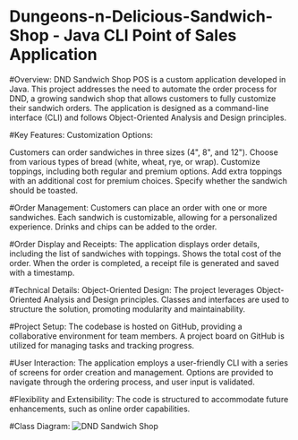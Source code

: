 # Dungeons-n-Delicious-Sandwich-Shop - Java CLI Point of Sales Application
#Overview:
DND Sandwich Shop POS is a custom application developed in Java. This project addresses the need to automate the order process for DND, a growing sandwich shop that allows customers to fully customize their sandwich orders. The application is designed as a command-line interface (CLI) and follows Object-Oriented Analysis and Design principles.

#Key Features:
Customization Options:

Customers can order sandwiches in three sizes (4", 8", and 12").
Choose from various types of bread (white, wheat, rye, or wrap).
Customize toppings, including both regular and premium options.
Add extra toppings with an additional cost for premium choices.
Specify whether the sandwich should be toasted.

#Order Management:
Customers can place an order with one or more sandwiches.
Each sandwich is customizable, allowing for a personalized experience.
Drinks and chips can be added to the order.

#Order Display and Receipts:
The application displays order details, including the list of sandwiches with toppings.
Shows the total cost of the order.
When the order is completed, a receipt file is generated and saved with a timestamp.

#Technical Details:
Object-Oriented Design:
The project leverages Object-Oriented Analysis and Design principles.
Classes and interfaces are used to structure the solution, promoting modularity and maintainability.

#Project Setup:
The codebase is hosted on GitHub, providing a collaborative environment for team members.
A project board on GitHub is utilized for managing tasks and tracking progress.

#User Interaction:
The application employs a user-friendly CLI with a series of screens for order creation and management.
Options are provided to navigate through the ordering process, and user input is validated.

#Flexibility and Extensibility:
The code is structured to accommodate future enhancements, such as online order capabilities.

#Class Diagram:
![DND Sandwich Shop](https://github.com/Joshua722/Dungeons-n-Delicious-Sandwich-Shop/assets/14105717/db76a432-3261-4daf-847c-c9155c0d4a3f)
